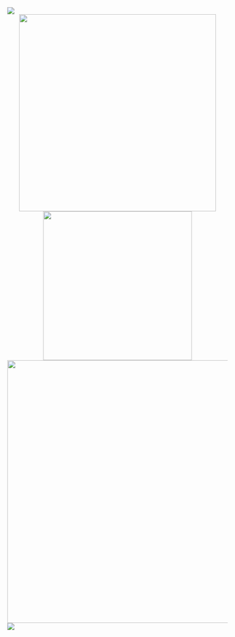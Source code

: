  <img src="https://user-images.githubusercontent.com/95390786/235421288-2cdc5f20-bc06-4976-a93b-0905b739ed90.png"/>
 <div align="center">
<a href="https://github.com/Gabrielle-Silva">
 <img align="center" width="450" src="https://github-readme-stats.vercel.app/api?username=Gabrielle-Silva&show_icons=true&theme=dracula&bg_color=1d1d1d&title_color=e18aad&icon_color=ee9f8d&rank_icon=github" />
                              </a>       <a href="https://github.com/Gabrielle-Silva">
  <img align="center" width="340" src="https://github-readme-stats.vercel.app/api/top-langs/?username=Gabrielle-Silva&layout=compact&theme=dracula&bg_color=1d1d1d&title_color=e18aad&icon_color=ee9f8d)](https://github.com/anuraghazra/github-readme-stats"/></a> 
 <img width="600" src="https://user-images.githubusercontent.com/95390786/235412025-91f1c228-98bf-41d9-9343-8a4d74afbfac.png"/>
 </div>
 <img src="https://user-images.githubusercontent.com/95390786/235421288-2cdc5f20-bc06-4976-a93b-0905b739ed90.png"/>


<!--!

**Gabrielle-Silva/Gabrielle-Silva** is a ✨ _special_ ✨ repository because its `README.md` (this file) appears on your GitHub profile.

Here are some ideas to get you started:

- 🔭 I’m currently working on ...
- 🌱 I’m currently learning ...
- 👯 I’m looking to collaborate on ...
- 🤔 I’m looking for help with ...
- 💬 Ask me about ...
- 📫 How to reach me: ...
- 😄 Pronouns: ...
- ⚡ Fun fact: ...
-->
</div>
